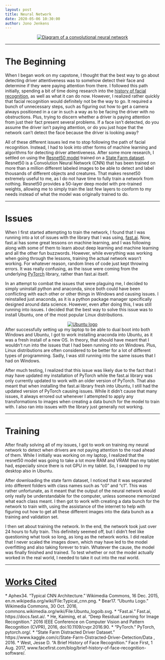 ```yaml
---
layout: post
title: Neural Network
date: 2020-05-06 10:30:00
author: Jono Jenkens
---
```

<a href="https://en.m.wikipedia.org/wiki/File:Typical_cnn.png" target="_blank">
    <center>
        <img src="{{site.baseurl}}/assets/photos/CNN.png?raw=true" alt="Diagram of a convolutional neural network">
    </center>
</a>

***
# The Beginning
When I began work on my capstone, I thought that the best way to go about detecting driver attentiveness was to somehow detect their face and determine if they were paying attention from there.  I followed this path initially, spending a bit of time doing research into the [history of facial recognition](www.facefirst.com/blog/brief-history-of-face-recognition-software/), as well as what it can do now. However, I realized rather quickly that facial recognition would definitely not be the way to go.  It required a bunch of unnecessary steps, such as figuring out how to get a camera always positioned in a car in such a way as to be facing the driver with no obstructions. Plus, trying to discern whether a driver is paying attention from just their fact present several problems.  If a face isn’t detected, do you assume the driver isn’t paying attention, or do you just hope that the network can’t detect the face because the driver is looking away? 

All of these different issues led me to stop following the path of facial recognition.  Instead, I had to look into other forms of machine learning and algorithms for detecting driver attentiveness.  After some more research, I settled on using the [Resnet50 model](https://arxiv.org/abs/1512.03385) trained on a [State Farm dataset](https://www.kaggle.com/c/State-Farm-Distracted-Driver-Detection/Data).  Resnet50 is a Convolution Neural Network (CNN) that has been trained on more than a million different labeled images to be able to detect and label thousands of different objects and creatures.  That makes resnet50 extremely useful to me, as I do not have time to fully train a network from nothing.  Resnet50 provides a 50-layer deep model with pre-trained weights, allowing me to simply train the last few layers to conform to my needs instead of what the model was originally trained to do. 

***
# Issues
When I first started attempting to train the network, I found that I was running into a lot of issues with the library that I was using, [fast.ai](https://docs.fast.ai).  Now, fast.ai has some great lessons on machine learning, and I was following along with some of them to learn about deep learning and machine learning and all the other fun buzzwords.  However, while everything was working when going through the lessons, training the actual network wasn’t working.  For whatever reason, random lines of code just kept throwing errors.  It was really confusing, as the issue were coming from the underlying [PyTorch](https://pytorch.org) library, rather than fast.ai itself. 

In an attempt to combat the issues that were plaguing me, I decided to simply uninstall python and anaconda, since both could have been conflicting with each other or other things in Windows and causing issues.  I reinstalled just anaconda, as it is a python package manager specifically designed around data science.  However, even after doing this, I was still running into issues.  I decided that the best way to solve this issue was to install Ubuntu, one of the most popular Linux distributions.
<a href="https://commons.wikimedia.org/wiki/File:Ubuntu_logoib.svg" target="_blank">
    <center>
        <img src="{{site.baseurl}}/assets/photos/ubuntu.png?raw=true" alt="Ubuntu logo">
    </center>
</a>
After successfully setting up my laptop to be able to dual boot into both Windows and Ubuntu, I got to work installing anaconda into Ubuntu, as it was a fresh install of a new OS.  In theory, that should have meant that I wouldn’t run into the issues that I had been running into on Windows.  Plus, Linux distributions are often considered to be better for a lot of different types of programming. Sadly, I was still running into the same issues that I had on Windows. 

After much testing, I realized that this issue was likely due to the fact that I may have updated my installation of PyTorch while the fast.ai library was only currently updated to work with an older version of PyTorch.  That also meant that when installing the fast.ai library fresh into Ubuntu, I still had the updated version of PyTorch causing issues.  While it didn’t cause that many issues, it always errored out whenever I attempted to apply any transformations to images when creating a data bunch for the model to train with. I also ran into issues with the library just generally not working. 

***
# Training
After finally solving all of my issues, I got to work on training my neural network to detect when drivers are not paying attention to the road ahead of them.  While I initially was working on my laptop, I realized that the resnet50 model was going to take a lot more RAM and VRAM than my tablet had, especially since there is not GPU in my tablet.  So, I swapped to my desktop also in Ubuntu. 

After downloading the state farm dataset, I noticed that it was separated into different folders with class names such as “c0” and “c1”.  This was rather unfortunate, as it meant that the output of the neural network would only really be understandable for the computer, unless someone memorized what each class meant.  I then got to work with creating a data bunch for the network to train with, using the assistance of the internet to help with figuring out how to get all these different images into the data bunch as a training and validation set. 

I then set about training the network.  In the end, the network took just over 24 hours to fully train.  This definitely seemed off, but I didn’t feel like questioning what took so long, as long as the network works.  I did realize that I never scaled the images down, which may have led to the model overfitting and also taking forever to train.  Whatever the cause, the model was finally finished and trained. To test whether or not the model actually worked in the real world, I needed to take it out into the real world. 

***
<h1><u>Works Cited</u></h1>
* Aphex34. “Typical CNN Architecture.” Wikimedia Commons, 16 Dec. 2015, en.m.wikipedia.org/wiki/File:Typical_cnn.png.
* Bear17. “Ubuntu Logo.” Wikimedia Commons, 30 Oct. 2016, commons.wikimedia.org/wiki/File:Ubuntu_logoib.svg.
* “Fast.ai.” Fast.ai, https://docs.fast.ai/. 
* He, Kaiming, et al. “Deep Residual Learning for Image Recognition.” 2016 IEEE Conference on Computer Vision and Pattern Recognition (CVPR), 2016, doi:10.1109/cvpr.2016.90.
* “PyTorch.” PyTorch, pytorch.org/.
* “State Farm Distracted Driver Dataset.” https://www.kaggle.com/c/State-Farm-Distracted-Driver-Detection/Data , 2016.
* West, Jesse D. “A Brief History of Face Recognition.” Face First, 1 Aug. 2017, www.facefirst.com/blog/brief-history-of-face-recognition-software/.